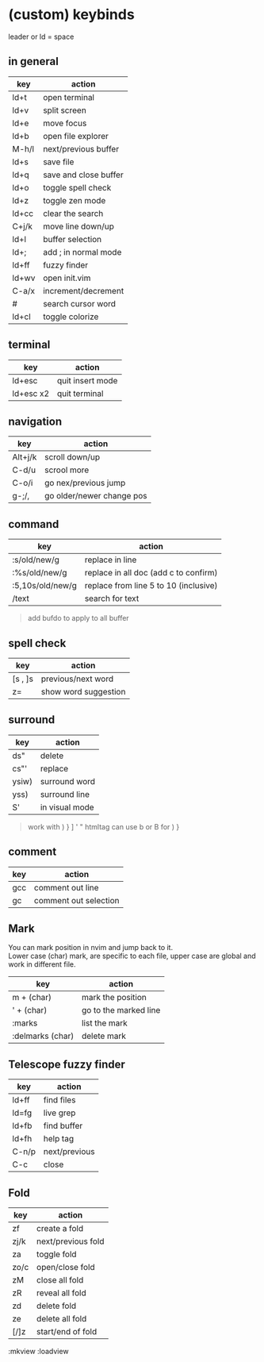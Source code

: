 # (custom) keybinds

leader or ld = space

## in general

| key    | action                |
|--------|-----------------------|
| ld+t   | open terminal         |
| ld+v   | split screen          |
| ld+e   | move focus            |
| ld+b   | open file explorer    |
| M-h/l  | next/previous buffer  |
| ld+s   | save file             |
| ld+q   | save and close buffer |
| ld+o   | toggle spell check    |
| ld+z   | toggle zen mode       |
| ld+cc  | clear the search      |
| C+j/k  | move line down/up     |
| ld+l   | buffer selection      |
| ld+;   | add ; in normal mode  |
| ld+ff  | fuzzy finder          |
| ld+wv  | open init.vim         |
| C-a/x  | increment/decrement   |
| #      | search cursor word    |
| ld+cl  | toggle colorize       |

## terminal 

| key       | action           |
|-----------|------------------|
| ld+esc    | quit insert mode |
| ld+esc x2 | quit terminal    |

## navigation

| key     | action                    |
|---------|---------------------------|
| Alt+j/k | scroll down/up            |
| C-d/u   | scrool more               |
| C-o/i   | go nex/previous jump      |
| g-;/,   | go older/newer change pos |

## command 

| key              | action                                       |
|------------------|----------------------------------------------|
| :s/old/new/g     | replace in line                              |
| :%s/old/new/g    | replace in all doc (add c to confirm)        |
| :5,10s/old/new/g | replace from line 5 to 10 (inclusive)        |
| /text            | search for text                              |

> add bufdo to apply to all buffer

## spell check 

| key     | action               |
|---------|----------------------|
| [s , ]s | previous/next word   |
| z=      | show word suggestion |


## surround

| key   | action         |
|-------|----------------|
| ds"   | delete         |
| cs"'  | replace        |
| ysiw) | surround word  |
| yss)  | surround line  |
| S'    | in visual mode |

> work with ) } ] ' " htmltag
> can use b or B for ) }

## comment

| key | action                |
|-----|-----------------------|
| gcc | comment out line      |
| gc  | comment out selection |

## Mark

You can mark position in nvim and jump back to it.  
Lower case (char) mark, are specific to each file, upper case are global and work in different file.

| key              | action                |
|------------------|-----------------------|
| m + (char)       | mark the position     |
| ' + (char)       | go to the marked line |
| :marks           | list the mark         |
| :delmarks (char) | delete mark           |

## Telescope fuzzy finder

| key   | action        |
|-------|---------------|
| ld+ff | find files    |
| ld=fg | live grep     |
| ld+fb | find buffer   |
| ld+fh | help tag      |
| C-n/p | next/previous |
| C-c   | close         |

## Fold

| key  | action             |
|------|--------------------|
| zf   | create a fold      |
| zj/k | next/previous fold |
| za   | toggle fold        |
| zo/c | open/close fold    |
| zM   | close all fold     |
| zR   | reveal all fold    |
| zd   | delete fold        |
| ze   | delete all fold    |
| [/]z | start/end of fold  |
:mkview :loadview
